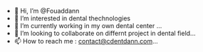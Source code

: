 - 👋 Hi, I’m @Fouaddann
- 👀 I’m interested in dental thechnologies
- 🌱 I’m currently working in my own dental center ...
- 💞️ I’m looking to collaborate on differnt project in dental field...
- 📫 How to reach me : contact@cdentdann.com...

<!---
Fouaddann/Fouaddann is a ✨ special ✨ repository because its `README.md` (this file) appears on your GitHub profile.
You can click the Preview link to take a look at your changes.
--->
